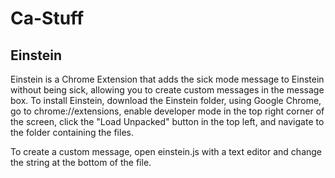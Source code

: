 # Ca-Stuff

## Einstein
Einstein is a Chrome Extension that adds the sick mode message to Einstein without being sick, allowing you to create custom messages in the message box. To install Einstein, download the Einstein folder, using Google Chrome, go to chrome://extensions, enable developer mode in the top right corner of the screen, click the "Load Unpacked" button in the top left, and navigate to the folder containing the files.

To create a custom message, open einstein.js with a text editor and change the string at the bottom of the file.
